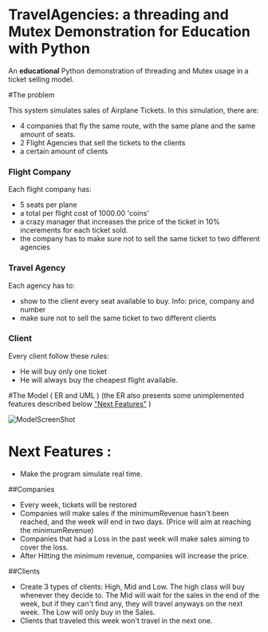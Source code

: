 # TravelAgencies: a threading and Mutex Demonstration for Education with Python

An **educational** Python demonstration of threading and Mutex usage in a ticket selling model.


#The problem

This system simulates sales of Airplane Tickets. In this simulation, there are:
- 4 companies that fly the same route, with the same plane and the same amount of seats.
- 2 Flight Agencies that sell the tickets to the clients
- a certain amount of clients

### Flight Company
Each flight company has:
- 5 seats per plane
- a total per flight cost of 1000.00 'coins'
- a crazy manager that increases the price of the ticket in 10% incerements for each ticket sold.
- the company has to make sure not to sell the same ticket to two different agencies

### Travel Agency
Each agency has to:
- show to the client every seat available to buy. Info: price, company and number
- make sure not to sell the same ticket to two different clients

### Client
Every client follow these rules:
- He will buy only one ticket
- He will always buy the cheapest flight available. 


#The Model ( ER and UML )
(the ER also presents some unimplemented features described below ["Next Features"](https://github.com/auyer/TravelAgencies___a_threading-Mutex_Demonstration#next-features-) ) 

![ModelScreenShot](https://github.com/auyer/Threading-flightSales-demonstration/blob/master/models.draw_io/ModelScreenShot.png?raw=true "Model ScreenShot")

# Next Features :
- Make the program simulate real time.

##Companies

- Every week, tickets will be restored 
- Companies will make sales if the minimumRevenue hasn't been reached, and the week will end in two days. (Price will aim at reaching the minimumRevenue)
- Companies that had a Loss in the past week will make sales aiming to cover the loss.
- After Hitting the minimum revenue, companies will increase the price.

##Clients

- Create 3 types of clients: High, Mid and Low. The high class will buy whenever they decide to. The Mid will wait for the sales in the end of the week, but if they can't find any, they will travel anyways on the next week. The Low will only buy in the Sales.
- Clients that traveled this week won't travel in the next one. 
